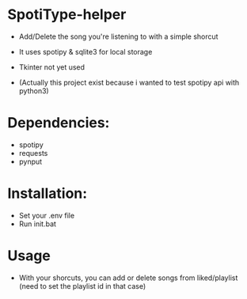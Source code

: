 # SpotiType-helper
- Add/Delete the song you're listening to with a simple shorcut


- It uses spotipy & sqlite3 for local storage
- Tkinter not yet used
- (Actually this project exist because i wanted to test spotipy api with python3)
# Dependencies:
- spotipy
- requests
- pynput

# Installation:
* Set your .env file
* Run init.bat

# Usage
* With your shorcuts, you can add or delete songs from liked/playlist (need to set the playlist id in that case)
